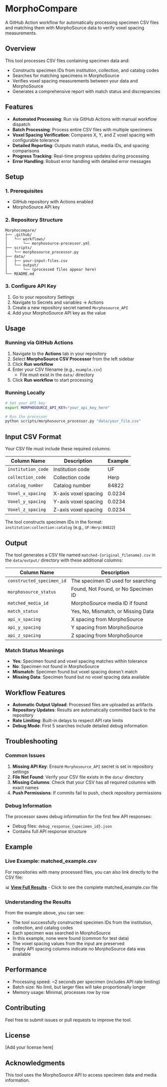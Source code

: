 # MorphoCompare

A GitHub Action workflow for automatically processing specimen CSV files and matching them with MorphoSource data to verify voxel spacing measurements.

## Overview

This tool processes CSV files containing specimen data and:
- Constructs specimen IDs from institution, collection, and catalog codes
- Searches for matching specimens in MorphoSource
- Verifies voxel spacing measurements between your data and MorphoSource
- Generates a comprehensive report with match status and discrepancies

## Features

- **Automated Processing**: Run via GitHub Actions with manual workflow dispatch
- **Batch Processing**: Process entire CSV files with multiple specimens
- **Voxel Spacing Verification**: Compares X, Y, and Z voxel spacing with configurable tolerance
- **Detailed Reporting**: Outputs match status, media IDs, and spacing comparisons
- **Progress Tracking**: Real-time progress updates during processing
- **Error Handling**: Robust error handling with detailed error messages

## Setup

### 1. Prerequisites

- GitHub repository with Actions enabled
- MorphoSource API key

### 2. Repository Structure

```
Morphocompare/
├── .github/
│   └── workflows/
│       └── morphosource-processor.yml
├── scripts/
│   └── morphosource_processor.py
├── data/
│   ├── your-input-files.csv
│   └── output/
│       └── (processed files appear here)
└── README.md
```

### 3. Configure API Key

1. Go to your repository Settings
2. Navigate to Secrets and variables → Actions
3. Create a new repository secret named `Morphosource_API`
4. Add your MorphoSource API key as the value

## Usage

### Running via GitHub Actions

1. Navigate to the **Actions** tab in your repository
2. Select **MorphoSource CSV Processor** from the left sidebar
3. Click **Run workflow**
4. Enter your CSV filename (e.g., `example.csv`)
   - File must exist in the `data/` directory
5. Click **Run workflow** to start processing

### Running Locally

```bash
# Set your API key
export MORPHOSOURCE_API_KEY="your_api_key_here"

# Run the processor
python scripts/morphosource_processor.py "data/your_file.csv"
```

## Input CSV Format

Your CSV file must include these required columns:

| Column Name | Description | Example |
|------------|-------------|---------|
| `institution_code` | Institution code | UF |
| `collection_code` | Collection code | Herp |
| `catalog_number` | Catalog number | 84822 |
| `Voxel_x_spacing` | X-axis voxel spacing | 0.0234 |
| `Voxel_y_spacing` | Y-axis voxel spacing | 0.0234 |
| `Voxel_z_spacing` | Z-axis voxel spacing | 0.0234 |

The tool constructs specimen IDs in the format: `institution:collection:catalog` (e.g., `UF:Herp:84822`)

## Output

The tool generates a CSV file named `matched-{original_filename}.csv` in the `data/output/` directory with these additional columns:

| Column Name | Description |
|------------|-------------|
| `constructed_specimen_id` | The specimen ID used for searching |
| `morphosource_status` | Found, Not Found, or No Specimen ID |
| `matched_media_id` | MorphoSource media ID if found |
| `match_status` | Yes, No, Mismatch, or Missing Data |
| `api_x_spacing` | X spacing from MorphoSource |
| `api_y_spacing` | Y spacing from MorphoSource |
| `api_z_spacing` | Z spacing from MorphoSource |

### Match Status Meanings

- **Yes**: Specimen found and voxel spacing matches within tolerance
- **No**: Specimen not found in MorphoSource
- **Mismatch**: Specimen found but voxel spacing doesn't match
- **Missing Data**: Specimen found but no voxel spacing data available

## Workflow Features

- **Automatic Output Upload**: Processed files are uploaded as artifacts
- **Repository Updates**: Results are automatically committed back to the repository
- **Rate Limiting**: Built-in delays to respect API rate limits
- **Debug Mode**: First 5 searches include detailed debug information

## Troubleshooting

### Common Issues

1. **Missing API Key**: Ensure `Morphosource_API` secret is set in repository settings
2. **File Not Found**: Verify your CSV file exists in the `data/` directory
3. **Missing Columns**: Check that your CSV has all required columns with exact names
4. **Push Permissions**: If commits fail to push, check repository permissions

### Debug Information

The processor saves debug information for the first few API responses:
- Debug files: `debug_response_{specimen_id}.json`
- Contains full API response structure

## Example

### Live Example: matched_example.csv


For repositories with many processed files, you can also link directly to the CSV file:

📊 **[View Full Results](data/output/matched-example.csv)** - Click to see the complete matched_example.csv file

### Understanding the Results

From the example above, you can see:
- The tool successfully constructed specimen IDs from the institution, collection, and catalog codes
- Each specimen was searched in MorphoSource
- In this example, none were found (common for test data)
- The voxel spacing values from the input are preserved
- Empty API spacing columns indicate no MorphoSource data was available

## Performance

- Processing speed: ~2 seconds per specimen (includes API rate limiting)
- Batch size: No limit, but larger files will take proportionally longer
- Memory usage: Minimal, processes row by row

## Contributing

Feel free to submit issues or pull requests to improve the tool.

## License

[Add your license here]

## Acknowledgments

This tool uses the MorphoSource API to access specimen data and media information.
